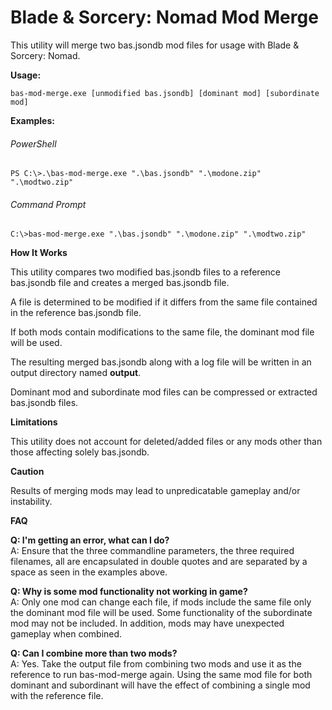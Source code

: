 # Blade & Sorcery: Nomad Mod Merge

This utility will merge two bas.jsondb mod files for usage with Blade & Sorcery: Nomad.

**Usage:**

  `bas-mod-merge.exe [unmodified bas.jsondb] [dominant mod] [subordinate mod]`
  
**Examples:**

###### PowerShell

`PS C:\>.\bas-mod-merge.exe ".\bas.jsondb" ".\modone.zip" ".\modtwo.zip"`

###### Command Prompt

`C:\>bas-mod-merge.exe ".\bas.jsondb" ".\modone.zip" ".\modtwo.zip"`

**How It Works**

This utility compares two modified bas.jsondb files to a reference bas.jsondb file and creates a merged bas.jsondb file.

A file is determined to be modified if it differs from the same file contained in the reference bas.jsondb file.

If both mods contain modifications to the same file, the dominant mod file will be used.

The resulting merged bas.jsondb along with a log file will be written in an output directory named **output**.

Dominant mod and subordinate mod files can be compressed or extracted bas.jsondb files.

**Limitations**

This utility does not account for deleted/added files or any mods other than those affecting solely bas.jsondb.

**Caution**

Results of merging mods may lead to unpredicatable gameplay and/or instability.

**FAQ**

**Q: I'm getting an error, what can I do?**  
A: Ensure that the three commandline parameters, the three required filenames, all are encapsulated in double quotes and are separated by a space as seen in the examples above.

**Q: Why is some mod functionality not working in game?**  
A: Only one mod can change each file, if mods include the same file only the dominant mod file will be used. Some functionality of the subordinate mod may not be included. In addition, mods may have unexpected gameplay when combined.

**Q: Can I combine more than two mods?**  
A: Yes. Take the output file from combining two mods and use it as the reference to run bas-mod-merge again. Using the same mod file for both dominant and subordinant will have the effect of combining a single mod with the reference file.
